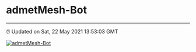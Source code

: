 # admetMesh-Bot
---
⏰ Updated on Sat, 22 May 2021 13:53:03 GMT

[![admetMesh-Bot](https://github.com/kotori-y/admetMesh-bot/actions/workflows/main.yml/badge.svg)](https://github.com/kotori-y/admetMesh-bot/actions/workflows/main.yml)
